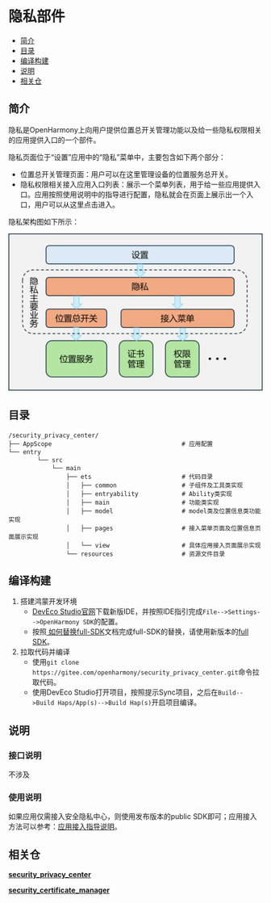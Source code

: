 # 隐私部件

- [简介](#简介)
- [目录](#目录)
- [编译构建](#编译构建)
- [说明](#说明)
- [相关仓](#相关仓)

## 简介

隐私是OpenHarmony上向用户提供位置总开关管理功能以及给一些隐私权限相关的应用提供入口的一个部件。

隐私页面位于“设置”应用中的“隐私”菜单中，主要包含如下两个部分：

- 位置总开关管理页面：用户可以在这里管理设备的位置服务总开关。
- 隐私权限相关接入应用入口列表：展示一个菜单列表，用于给一些应用提供入口。应用按照使用说明中的指导进行配置，隐私就会在页面上展示出一个入口，用户可以从这里点击进入。

隐私架构图如下所示：

![spc-structure](doc/image/spc-structure.png)

## 目录

```
/security_privacy_center/
├── AppScope									# 应用配置
└── entry
        └── src
            └── main
                ├── ets							# 代码目录
                │   ├── common					# 子组件及工具类实现
                │   ├── entryability			# Ability类实现
                │   ├── main					# 功能类实现
                │   ├── model					# model类及位置信息类功能实现 
                │   ├── pages				    # 接入菜单页面及位置信息页面展示实现
                │   └── view					# 具体应用接入页面展示实现
                └── resources					# 资源文件目录
```

## 编译构建

1. 搭建鸿蒙开发环境
   - [DevEco Studio官网](https://developer.huawei.com/consumer/cn/deveco-studio/)下载新版IDE，并按照IDE指引完成`File-->Settings-->OpenHarmony SDK`的配置。
   - 按照[ 如何替换full-SDK](https://gitee.com/openharmony/docs/blob/master/zh-cn/application-dev/faqs/full-sdk-switch-guide.md)文档完成full-SDK的替换，请使用新版本的[full SDK](https://gitee.com/openharmony/docs/blob/master/zh-cn/application-dev/faqs/full-sdk-compile-guide.md)。
2. 拉取代码并编译
   - 使用`git clone https://gitee.com/openharmony/security_privacy_center.git`命令拉取代码。
   - 使用DevEco Studio打开项目，按照提示Sync项目，之后在`Build-->Build Haps/App(s)-->Build Hap(s)`开启项目编译。

## 说明  

### 接口说明

不涉及

### 使用说明

如果应用仅需接入安全隐私中心，则使用发布版本的public SDK即可；应用接入方法可以参考：[应用接入指导说明](https://gitee.com/openharmony/docs/blob/master/zh-cn/application-dev/security/SecurityPrivacyCenter/auto-menu-guidelines.md)。

## 相关仓

**[security_privacy_center](https://gitee.com/openharmony/security_privacy_center)**

**[security_certificate_manager](https://gitee.com/openharmony/security_certificate_manager)**

